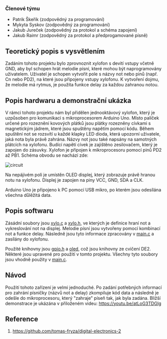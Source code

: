### Členové týmu

* Patrik Škeřík (zodpovědný za programování)
* Mykyta Syskov (zodpovědný za programování)
* Jakub Jureček (zodpovědný za protokol a schéma zapojení)
* Jakub Raimr (zodpovědný za protokol a předprogamované písně)

## Teoretický popis s vysvětlením

Zadáním tohoto projektu bylo zprovnoznit xylofon s devití vstupy včetně GND, aby byl schopen hrát melodie písní, které mohou být naprogramovány uživatelem. Uživatel je schopen vytvořit pole s názvy not nebo pinů (např. Cn nebo PD2), na které jsou připojeny vstupy xylofonu. K vytvoření dojmu, že melodie má rytmus, je použita funkce delay za každou zahranou notou. 

## Popis hardwaru a demonstrační ukázka

V rámci tohoto projektu nám byl přidělen jednooktávový xylofon, který je uzpůsoben pro komunikaci s mikroprocesorem Arduino Uno. Místo paliček určené pro rozeznění kovových plátků jsou plátky rozezněny cívkami s magnetickým jádrem, které jsou spuštěny napětím pomocí kódu. Během spuštění not se rozsvítí u každé klapky LED dioda, která upozorní uživatele, jaká nota byla právě zahrána. Názvy not jsou také napsány na samotných plátcích na xylofonu. Budící napětí cívek je zajištěno zesilovačem, který je zapojen do zásuvky. Xylofon je připojen k mikroprocesoru pomocí pinů PD2 až PB1. Schéma obvodu se nachází zde:

![circuit](https://github.com/skerikpa/DE2_project/assets/124879295/66d6d608-a45e-4cbc-b03a-100dd011aed2)

Na nepájivém poli je umístěn OLED displej, který zobrazuje právě hranou notu na xylofonu. Displej je zapojen na piny VCC, GND, SDA a CLK. 

Arduino Uno je připojeno k PC pomocí USB mikro, po kterém jsou odesílána všechna důlěžitá data. 

## Popis softwaru

Zásádní soubory jsou [xylo.c](pro_xylophone/lib/xylo/xylo.c) a [xylo.h](pro_xylophone/lib/xylo/xylo.h), ve kterých je definice hraní not a vykreslování not na displej. Melodie písní jsou vytvořeny pomocí kombinací not a funkce delay. Následně jsou tyto informace zpracovány v [main.c](pro_xylophone/src/main.c) a zasílány do xylofonu.

Použité knihovny jsou [gpio.h](pro_xylophone/lib/gpio/gpio.h) a [oled](pro_xylophone/lib/oled), což jsou knihovny ze cvičení DE2. Některé jsou upravené pro použití v tomto projektu. Všechny tyto soubory jsou vhodně použity v [main.c](pro_xylophone/src/main.c). 

## Návod

Použití tohoto zařízení je velmi jednoduché. Po zadání potřebných informací pro zahrání písničky (názvů not a delay) zkompiluje kód data a následně je odešle do mikroprocesoru, který "zahraje" píseň tak, jak byla zadána. Bližší demonstrace je ukázána v přiloženém videu: 
https://youtu.be/atLoG3TDGlg


## Reference

1. https://github.com/tomas-fryza/digital-electronics-2
